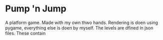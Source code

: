 # Pump 'n Jump
A platform game. Made with my own thwo hands. Rendering is doen using pygame, everything else is doen by myself.
The levels are dfined in json files. These contain 
